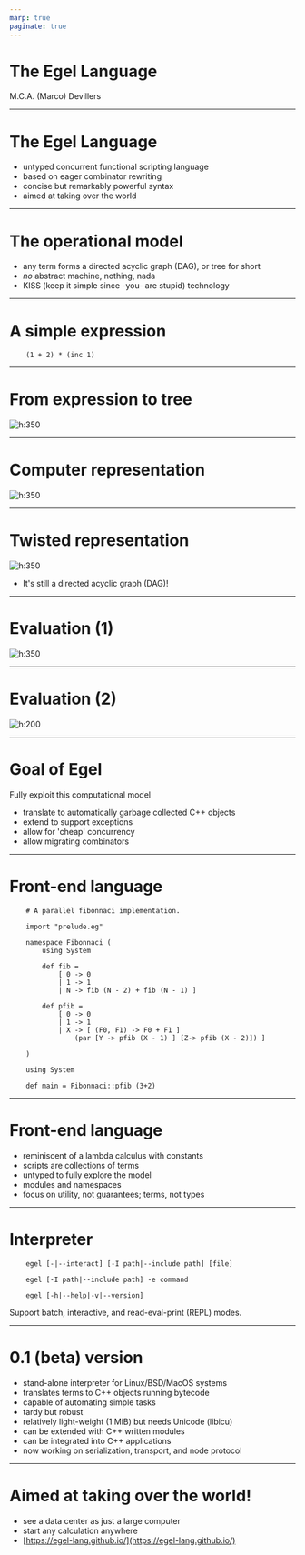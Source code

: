 ```yaml
---
marp: true
paginate: true
---
```


# The Egel Language

M.C.A. (Marco) Devillers

---

# The Egel Language

* untyped concurrent functional scripting language
* based on eager combinator rewriting
* concise but remarkably powerful syntax
* aimed at taking over the world

---

# The operational model

* any term forms a directed acyclic graph (DAG), or tree for short
* _no_ abstract machine, nothing, nada
* KISS (keep it simple since -you- are stupid) technology

---

# A simple expression
```
    (1 + 2) * (inc 1)
```

---

# From expression to tree

![h:350](figures/termA.svg)

---

# Computer representation

![h:350](figures/termB.svg)

---

# Twisted representation

![h:350](figures/termC.svg)

* It's still a directed acyclic graph (DAG)!
---

# Evaluation (1)

![h:350](figures/termD.svg)

---

# Evaluation (2)

![h:200](figures/termE.svg)

---

# Goal of Egel

Fully exploit this computational model

* translate to automatically garbage collected C++ objects
* extend to support exceptions
* allow for 'cheap' concurrency
* allow migrating combinators

---

# Front-end language

```
    # A parallel fibonnaci implementation.

    import "prelude.eg"

    namespace Fibonnaci (
        using System

        def fib =
            [ 0 -> 0
            | 1 -> 1
            | N -> fib (N - 2) + fib (N - 1) ]

        def pfib =
            [ 0 -> 0
            | 1 -> 1
            | X -> [ (F0, F1) -> F0 + F1 ]
                (par [Y -> pfib (X - 1) ] [Z-> pfib (X - 2)]) ]

    )

    using System

    def main = Fibonnaci::pfib (3+2)
```

---

# Front-end language

* reminiscent of a lambda calculus with constants
* scripts are collections of terms
* untyped to fully explore the model
* modules and namespaces
* focus on utility, not guarantees; terms, not types

---

# Interpreter

````
    egel [-|--interact] [-I path|--include path] [file]

    egel [-I path|--include path] -e command

    egel [-h|--help|-v|--version]
````

Support batch, interactive, and read-eval-print (REPL) modes.

---

# 0.1 (beta) version

* stand-alone interpreter for Linux/BSD/MacOS systems
* translates terms to C++ objects running bytecode
* capable of automating simple tasks
* tardy but robust
* relatively light-weight (1 MiB) but needs Unicode (libicu)
* can be extended with C++ written modules
* can be integrated into C++ applications
* now working on serialization, transport, and node protocol

---
# Aimed at taking over the world!

* see a data center as just a large computer
* start any calculation anywhere
* [https://egel-lang.github.io/](https://egel-lang.github.io/)
